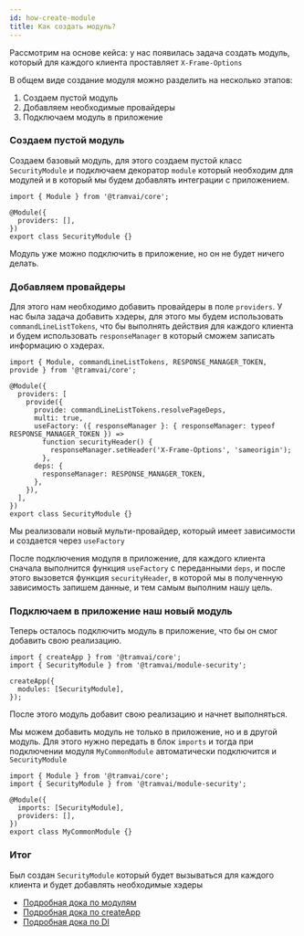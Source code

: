 ```yaml
---
id: how-create-module
title: Как создать модуль?
---
```


Рассмотрим на основе кейса: у нас появилась задача создать модуль, который для каждого клиента проставляет `X-Frame-Options`

В общем виде создание модуля можно разделить на несколько этапов:

1. Создаем пустой модуль
2. Добавляем необходимые провайдеры
3. Подключаем модуль в приложение

### Создаем пустой модуль

Создаем базовый модуль, для этого создаем пустой класс `SecurityModule` и подключаем декоратор `module` который необходим для модулей и в который мы будем добавлять интеграции с приложением.

```tsx
import { Module } from '@tramvai/core';

@Module({
  providers: [],
})
export class SecurityModule {}
```

Модуль уже можно подключить в приложение, но он не будет ничего делать.

### Добавляем провайдеры

Для этого нам необходимо добавить провайдеры в поле `providers`. У нас была задача добавить хэдеры, для этого мы будем использовать `commandLineListTokens`, что бы выполнять действия для каждого клиента и будем использовать `responseManager` в который сможем записать информацию о хэдерах.

```tsx
import { Module, commandLineListTokens, RESPONSE_MANAGER_TOKEN, provide } from '@tramvai/core';

@Module({
  providers: [
    provide({
      provide: commandLineListTokens.resolvePageDeps,
      multi: true,
      useFactory: ({ responseManager }: { responseManager: typeof RESPONSE_MANAGER_TOKEN }) =>
        function securityHeader() {
          responseManager.setHeader('X-Frame-Options', 'sameorigin');
        },
      deps: {
        responseManager: RESPONSE_MANAGER_TOKEN,
      },
    }),
  ],
})
export class SecurityModule {}
```

Мы реализовали новый мульти-провайдер, который имеет зависимости и создается через `useFactory`

После подключения модуля в приложение, для каждого клиента сначала выполнится функция `useFactory` с переданными `deps`, и после этого вызовется функция `securityHeader`, в которой мы в полученную зависимость запишем данные, и тем самым выполним нашу цель.

### Подключаем в приложение наш новый модуль

Теперь осталось подключить модуль в приложение, что бы он смог добавить свою реализацию.

```tsx
import { createApp } from '@tramvai/core';
import { SecurityModule } from '@tramvai/module-security';

createApp({
  modules: [SecurityModule],
});
```

После этого модуль добавит свою реализацию и начнет выполняться.

Мы можем добавить модуль не только в приложение, но и в другой модуль. Для этого нужно передать в блок `imports` и тогда при подключении модуля `MyCommonModule` автоматически подключится и `SecurityModule`

```tsx
import { Module } from '@tramvai/core';
import { SecurityModule } from '@tramvai/module-security';

@Module({
  imports: [SecurityModule],
  providers: [],
})
export class MyCommonModule {}
```

### Итог

Был создан `SecurityModule` который будет вызываться для каждого клиента и будет добавлять необходимые хэдеры

- [Подробная дока по модулям](concepts/module.md)
- [Подробная дока по createApp](references/tramvai/create-app.md)
- [Подробная дока по DI](concepts/di.md)
